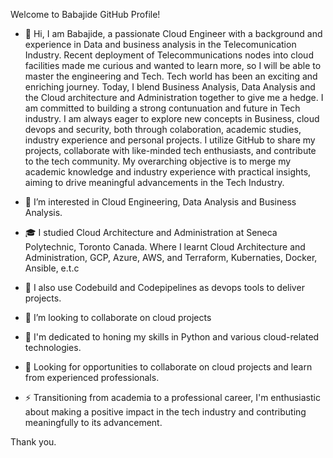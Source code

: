 Welcome to Babajide GitHub Profile!

- 👋 Hi, I am Babajide, a passionate Cloud Engineer with a background and experience in Data and business analysis in the Telecomunication Industry. Recent deployment of Telecommunications nodes into cloud facilities made me curious and wanted to learn more, so I will be able to master the engineering and Tech. Tech world has been an exciting and enriching journey. Today, I blend Business Analysis, Data Analysis and the Cloud architecture and Administration together to give me a hedge. I am committed to building a strong contunuation and future in Tech industry. I am always eager to explore new concepts in Business, cloud devops and security, both through colaboration, academic studies, industry experience and personal projects. I utilize GitHub to share my projects, collaborate with like-minded tech enthusiasts, and contribute to the tech community. My overarching objective is to merge my academic knowledge and industry experience with practical insights, aiming to drive meaningful advancements in the Tech Industry.

  
- 👀 I’m interested in Cloud Engineering, Data Analysis and Business Analysis.
- 🎓 I studied Cloud Architecture and Administration at Seneca Polytechnic, Toronto Canada. Where I learnt Cloud Architecture and Administration, GCP, Azure, AWS, and Terraform, Kubernaties, Docker, Ansible, e.t.c
- 🌱 I also use Codebuild and Codepipelines as devops tools to deliver projects.
- 💞️ I’m looking to collaborate on cloud projects
- 🌱 I'm dedicated to honing my skills in Python and various cloud-related technologies.
- 👯 Looking for opportunities to collaborate on cloud projects and learn from experienced professionals.
- ⚡ Transitioning from academia to a professional career, I'm enthusiastic about making a positive impact in the tech industry and contributing meaningfully to its advancement.
<!---
Baba-jyde/Baba-jyde is a ✨ special ✨ repository because its `README.md` (this file) appears on your GitHub profile.
You can click the Preview link to take a look at your changes.
--->

Thank you. 
